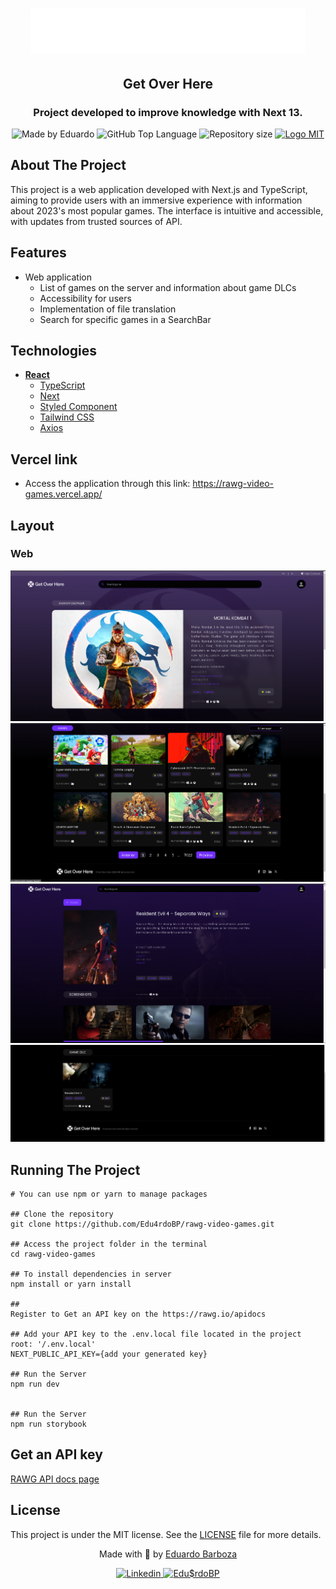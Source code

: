 
<div>
  <h1 align="center"> 
    <img alt="Get Over Here Logo" src="./public/img/white-logo.svg">
  </h1>
  <h2 align="center"> 
    Get Over Here
  </h2>
  <h3 align="center"> 
    Project developed to improve knowledge with Next 13.
  </h3>

  <p align="center">
    <img alt="Made by Eduardo" src="https://img.shields.io/badge/made%20by-Eduardo-blueviolet?style=plastic">
    <img alt="GitHub Top Language" src="https://img.shields.io/github/languages/top/Edu4rdoBP/rawg-video-games?color=blue&style=plastic">
    <img alt="Repository size" src="https://img.shields.io/github/repo-size/Edu4rdoBP/rawg-video-games?style=plastic"/>
    <a href="https://opensource.org/licenses/MIT">
      <img alt="Logo MIT" src="https://img.shields.io/badge/license-MIT-brightgreen?style=plastic">
    </a>
  </p>
</div>

## About The Project

This project is a web application developed with Next.js and TypeScript, aiming to provide users with an immersive experience with information about 2023's most popular games. The interface is intuitive and accessible, with updates from trusted sources of API.

## Features

- Web application
    - List of games on the server and information about game DLCs
    - Accessibility for users
    - Implementation of file translation
    - Search for specific games in a SearchBar
 
## Technologies

-   **[React](https://reactjs.org/)**
    - [TypeScript](https://www.typescriptlang.org/)
    - [Next](https://nextjs.org/)
    - [Styled Component](https://styled-components.com/) 
    - [Tailwind CSS](https://tailwindcss.com/)
    - [Axios](https://axios-http.com/)
 
## Vercel link
  - Access the application through this link: https://rawg-video-games.vercel.app/
 
## Layout
### Web

![Landing](./public/img/imgGitHub/Landing.png)
![Games](./public/img/imgGitHub/Games.png)
![GameDetails](./public/img/imgGitHub/GameDetails.png)
![GamesDLCs](./public/img/imgGitHub/GamesDLCs.png)


## Running The Project

```
# You can use npm or yarn to manage packages

## Clone the repository
git clone https://github.com/Edu4rdoBP/rawg-video-games.git

## Access the project folder in the terminal
cd rawg-video-games

## To install dependencies in server
npm install or yarn install

##
Register to Get an API key on the https://rawg.io/apidocs

## Add your API key to the .env.local file located in the project root: '/.env.local'
NEXT_PUBLIC_API_KEY={add your generated key}

## Run the Server
npm run dev


## Run the Server
npm run storybook
```

## Get an API key

<div align="left">
  <p>
    <a href="https://rawg.io/apidocs">
      RAWG API docs page
    </a>
  </p>
</div>

## License

This project is under the MIT license. See the [LICENSE](/LICENSE) file for more details.


<div align="center">
  <p> Made with 💜 by <a href="https://github.com/Edu4rdoBP">Eduardo Barboza</a> </p>
  <p>
    <a href="https://www.linkedin.com/in/jorgeeder/">
      <img alt="Linkedin" src="https://img.shields.io/badge/-Eduardo%20Barboza-blue?style=plastic&logo=linkedin&link=https://www.linkedin.com/in/Edu4doBP/">
    </a>
    <a href = "mailto:jorgeeder.dev@gmail.com">
      <img alt="Edu$rdoBP" src="https://img.shields.io/badge/-edu4rdobarb0za@gmail.com-ff512f?style=plastic&logo=Gmail&logoColor=white&link=mailto:edu4rdobarb0za@gmail.com">
    </a>
  </p>
</div>
